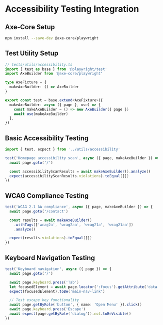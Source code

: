 # Accessibility Testing Integration

## Axe-Core Setup

```bash
npm install --save-dev @axe-core/playwright
```

## Test Utility Setup

```typescript
// tests/utils/accessibility.ts
import { test as base } from '@playwright/test'
import AxeBuilder from '@axe-core/playwright'

type AxeFixture = {
  makeAxeBuilder: () => AxeBuilder
}

export const test = base.extend<AxeFixture>({
  makeAxeBuilder: async ({ page }, use) => {
    const makeAxeBuilder = () => new AxeBuilder({ page })
    await use(makeAxeBuilder)
  },
})
```

## Basic Accessibility Testing

```typescript
import { test, expect } from '../utils/accessibility'

test('Homepage accessibility scan', async ({ page, makeAxeBuilder }) => {
  await page.goto('/')

  const accessibilityScanResults = await makeAxeBuilder().analyze()
  expect(accessibilityScanResults.violations).toEqual([])
})
```

## WCAG Compliance Testing

```typescript
test('WCAG 2.1 AA compliance', async ({ page, makeAxeBuilder }) => {
  await page.goto('/contact')

  const results = await makeAxeBuilder()
    .withTags(['wcag2a', 'wcag2aa', 'wcag21a', 'wcag21aa'])
    .analyze()

  expect(results.violations).toEqual([])
})
```

## Keyboard Navigation Testing

```typescript
test('Keyboard navigation', async ({ page }) => {
  await page.goto('/')

  await page.keyboard.press('Tab')
  let focusedElement = await page.locator(':focus').getAttribute('data-testid')
  expect(focusedElement).toBe('main-nav-link')

  // Test escape key functionality
  await page.getByRole('button', { name: 'Open Menu' }).click()
  await page.keyboard.press('Escape')
  await expect(page.getByRole('dialog')).not.toBeVisible()
})
```

